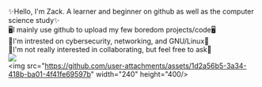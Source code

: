 ✨Hello, I'm Zack. A learner and beginner on github as well as the computer science study✨  
🖥️I mainly use github to upload my few boredom projects/code🖥️  
🗿I'm intrested on cybersecurity, networking, and GNU/Linux🗿  
🤖I'm not really interested in collaborating, but feel free to ask🤖  
<a href="https://www.codewars.com/users/Zack2/badges/small"><img src="https://www.codewars.com/users/Zack2/badges/small"></img></a>  
<img src="https://github.com/user-attachments/assets/1d2a56b5-3a34-418b-ba01-4f41fe69597b" width="240" height="400/>

<!---
ZackMvP/ZackMvP is a ✨ special ✨ repository because its `README.md` (this file) appears on your GitHub profile.
You can click the Preview link to take a look at your changes.
--->
